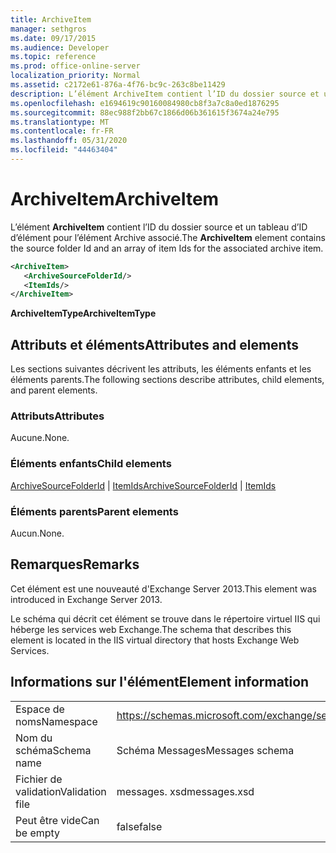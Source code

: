 ```yaml
---
title: ArchiveItem
manager: sethgros
ms.date: 09/17/2015
ms.audience: Developer
ms.topic: reference
ms.prod: office-online-server
localization_priority: Normal
ms.assetid: c2172e61-876a-4f76-bc9c-263c8be11429
description: L’élément ArchiveItem contient l’ID du dossier source et un tableau d’ID d’élément pour l’élément Archive associé.
ms.openlocfilehash: e1694619c90160084980cb8f3a7c8a0ed1876295
ms.sourcegitcommit: 88ec988f2bb67c1866d06b361615f3674a24e795
ms.translationtype: MT
ms.contentlocale: fr-FR
ms.lasthandoff: 05/31/2020
ms.locfileid: "44463404"
---
```

# <a name="archiveitem"></a><span data-ttu-id="3b014-103">ArchiveItem</span><span class="sxs-lookup"><span data-stu-id="3b014-103">ArchiveItem</span></span>

<span data-ttu-id="3b014-104">L’élément **ArchiveItem** contient l’ID du dossier source et un tableau d’ID d’élément pour l’élément Archive associé.</span><span class="sxs-lookup"><span data-stu-id="3b014-104">The **ArchiveItem** element contains the source folder Id and an array of item Ids for the associated archive item.</span></span> 
  
```XML
<ArchiveItem>
   <ArchiveSourceFolderId/>
   <ItemIds/>
</ArchiveItem>
```

 <span data-ttu-id="3b014-105">**ArchiveItemType**</span><span class="sxs-lookup"><span data-stu-id="3b014-105">**ArchiveItemType**</span></span>
## <a name="attributes-and-elements"></a><span data-ttu-id="3b014-106">Attributs et éléments</span><span class="sxs-lookup"><span data-stu-id="3b014-106">Attributes and elements</span></span>

<span data-ttu-id="3b014-107">Les sections suivantes décrivent les attributs, les éléments enfants et les éléments parents.</span><span class="sxs-lookup"><span data-stu-id="3b014-107">The following sections describe attributes, child elements, and parent elements.</span></span>
  
### <a name="attributes"></a><span data-ttu-id="3b014-108">Attributs</span><span class="sxs-lookup"><span data-stu-id="3b014-108">Attributes</span></span>

<span data-ttu-id="3b014-109">Aucune.</span><span class="sxs-lookup"><span data-stu-id="3b014-109">None.</span></span>
  
### <a name="child-elements"></a><span data-ttu-id="3b014-110">Éléments enfants</span><span class="sxs-lookup"><span data-stu-id="3b014-110">Child elements</span></span>

<span data-ttu-id="3b014-111">[ArchiveSourceFolderId](archivesourcefolderid.md)  |  [ItemIds](itemids.md)</span><span class="sxs-lookup"><span data-stu-id="3b014-111">[ArchiveSourceFolderId](archivesourcefolderid.md) | [ItemIds](itemids.md)</span></span>
  
### <a name="parent-elements"></a><span data-ttu-id="3b014-112">Éléments parents</span><span class="sxs-lookup"><span data-stu-id="3b014-112">Parent elements</span></span>

<span data-ttu-id="3b014-113">Aucun.</span><span class="sxs-lookup"><span data-stu-id="3b014-113">None.</span></span>
  
## <a name="remarks"></a><span data-ttu-id="3b014-114">Remarques</span><span class="sxs-lookup"><span data-stu-id="3b014-114">Remarks</span></span>

<span data-ttu-id="3b014-115">Cet élément est une nouveauté d'Exchange Server 2013.</span><span class="sxs-lookup"><span data-stu-id="3b014-115">This element was introduced in Exchange Server 2013.</span></span>
  
<span data-ttu-id="3b014-116">Le schéma qui décrit cet élément se trouve dans le répertoire virtuel IIS qui héberge les services web Exchange.</span><span class="sxs-lookup"><span data-stu-id="3b014-116">The schema that describes this element is located in the IIS virtual directory that hosts Exchange Web Services.</span></span>
  
## <a name="element-information"></a><span data-ttu-id="3b014-117">Informations sur l'élément</span><span class="sxs-lookup"><span data-stu-id="3b014-117">Element information</span></span>

|||
|:-----|:-----|
|<span data-ttu-id="3b014-118">Espace de noms</span><span class="sxs-lookup"><span data-stu-id="3b014-118">Namespace</span></span>  <br/> |https://schemas.microsoft.com/exchange/services/2006/messages  <br/> |
|<span data-ttu-id="3b014-119">Nom du schéma</span><span class="sxs-lookup"><span data-stu-id="3b014-119">Schema name</span></span>  <br/> |<span data-ttu-id="3b014-120">Schéma Messages</span><span class="sxs-lookup"><span data-stu-id="3b014-120">Messages schema</span></span>  <br/> |
|<span data-ttu-id="3b014-121">Fichier de validation</span><span class="sxs-lookup"><span data-stu-id="3b014-121">Validation file</span></span>  <br/> |<span data-ttu-id="3b014-122">messages. xsd</span><span class="sxs-lookup"><span data-stu-id="3b014-122">messages.xsd</span></span>  <br/> |
|<span data-ttu-id="3b014-123">Peut être vide</span><span class="sxs-lookup"><span data-stu-id="3b014-123">Can be empty</span></span>  <br/> |<span data-ttu-id="3b014-124">false</span><span class="sxs-lookup"><span data-stu-id="3b014-124">false</span></span>  <br/> |
   

